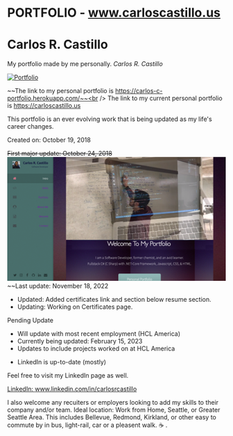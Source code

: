 # PORTFOLIO - www.carloscastillo.us
# Carlos R. Castillo

My portfolio made by me personally.  *Carlos R. Castillo*

[![Portfolio](https://img.shields.io/badge/Resume-PDF-brightgreen.svg)](https://carlos-c-portfolio.herokuapp.com/images/Resume-Carlos-R-Castillo.pdf)

~~The link to my personal portfolio is https://carlos-c-portfolio.herokuapp.com/~~<br />
The link to my current personal portfolio is https://carloscastillo.us

This portfolio is an ever evolving work that is being updated as my life's career changes.


Created on: October 19, 2018

~~First major update: October 24, 2018~~<br>
![](public/images/ScreenShotPortfolio.png?raw=true)
~~Last update: November 18, 2022
- Updated:  Added certificates link and section below resume section.
- Updating:  Working on Certificates page.

Pending Update
* Will update with most recent employment (HCL America)
* Currently being updated:  February 15, 2023
* Updates to include projects worked on at HCL America
- LinkedIn is up-to-date (mostly)



 Feel free to visit my LinkedIn page as well.


[LinkedIn:  ](www.linkedin.com/in/carlosrcastillo)
www.linkedin.com/in/carlosrcastillo

I also welcome any recuiters or employers looking to add my skills to their company and/or team.
Ideal location:  Work from Home, Seattle, or Greater Seattle Area.  This includes Bellevue, Redmond, Kirkland, or other easy to commute by in bus, light-rail, car or a pleasent walk.
:coffee: .
